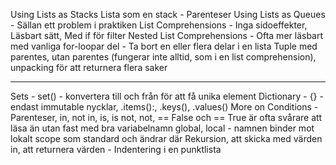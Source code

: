 Using Lists as Stacks
Lista som en stack - Parenteser
Using Lists as Queues - Sällan ett problem i praktiken
List Comprehensions - Inga sidoeffekter, Läsbart sätt, Med if för filter
Nested List Comprehensions - Ofta mer läsbart med vanliga for-loopar
del - Ta bort en eller flera delar i en lista
Tuple med parentes, utan parentes (fungerar inte alltid, som i en list comprehension), unpacking för att returnera flera saker

---

Sets - set() - konvertera till och från för att få unika element
Dictionary - {} - endast immutable nycklar, .items():, .keys(), .values()
More on Conditions - Parenteser, in, not in, is, is not, not, == False och == True är ofta svårare att läsa än utan fast med bra variabelnamn
global, local - namnen binder mot lokalt scope som standard och ändrar där
Rekursion, att skicka med värden in, att returnera värden - Indentering i en punktlista
